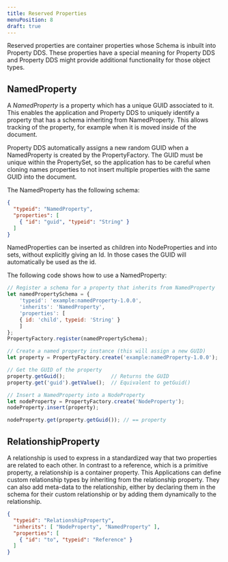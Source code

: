 ```yaml
---
title: Reserved Properties
menuPosition: 8
draft: true
---
```

Reserved properties are container properties whose Schema is inbuilt into Property DDS. These properties have a special meaning
for Property DDS and Property DDS might provide additional functionality for those object types.


## NamedProperty

A *NamedProperty* is a property which has a unique GUID associated to it. This enables the application and Property DDS to
uniquely identify a property that has a schema inheriting from NamedProperty. This allows tracking of the property, for
example when it is moved inside of the document.

Property DDS automatically assigns a new random GUID when a NamedProperty is created by the PropertyFactory. The GUID
must be unique within the PropertySet, so the application has to be careful when cloning names properties to not insert
multiple properties with the same GUID into the document.

The NamedProperty has the following schema:

```json
{
  "typeid": "NamedProperty",
  "properties": [
    { "id": "guid", "typeid": "String" }
  ]
}
```

NamedProperties can be inserted as children into NodeProperties and into sets, without explicitly giving an Id. In those
cases the GUID will automatically be used as the id.

The following code shows how to use a NamedProperty:

```javascript
// Register a schema for a property that inherits from NamedProperty
let namedPropertySchema = {
    'typeid': 'example:namedProperty-1.0.0',
    'inherits': 'NamedProperty',
    'properties': [
    { id: 'child', typeid: 'String' }
    ]
};
PropertyFactory.register(namedPropertySchema);

// Create a named property instance (this will assign a new GUID)
let property = PropertyFactory.create('example:namedProperty-1.0.0');

// Get the GUID of the property
property.getGuid();               // Returns the GUID
property.get('guid').getValue();  // Equivalent to getGuid()

// Insert a NamedProperty into a NodeProperty
let nodeProperty = PropertyFactory.create('NodeProperty');
nodeProperty.insert(property);

nodeProperty.get(property.getGuid()); // == property
```

## RelationshipProperty

A relationship is used to express in a standardized way that two properties are related to each other. In contrast to a
reference, which is a primitive property, a relationship is a container property. This Applications can define custom
relationship types by inheriting from the relationship property. They can also add meta-data to the relationship, either
by declaring them in the schema for their custom relationship or by adding them dynamically to the relationship.

```json
{
  "typeid": "RelationshipProperty",
  "inherits": [ "NodeProperty", "NamedProperty" ],
  "properties": [
    { "id": "to", "typeid": "Reference" }
  ]
}
```
